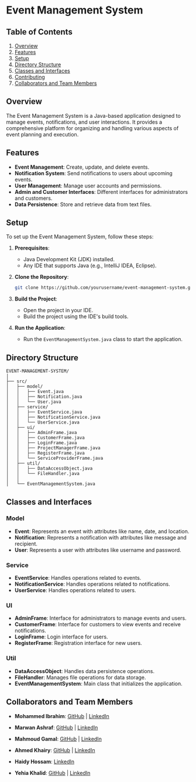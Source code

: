 # Event Management System

## Table of Contents

1. [Overview](#overview)
2. [Features](#features)
3. [Setup](#setup)
4. [Directory Structure](#directory-structure)
5. [Classes and Interfaces](#classes-and-interfaces)
6. [Contributing](#contributing)
7. [Collaborators and Team Members](#collaborators-and-team-members)

## Overview

The Event Management System is a Java-based application designed to manage events, notifications, and user interactions. It provides a comprehensive platform for organizing and handling various aspects of event planning and execution.

## Features

- **Event Management**: Create, update, and delete events.
- **Notification System**: Send notifications to users about upcoming events.
- **User Management**: Manage user accounts and permissions.
- **Admin and Customer Interfaces**: Different interfaces for administrators and customers.
- **Data Persistence**: Store and retrieve data from text files.

## Setup

To set up the Event Management System, follow these steps:

1. **Prerequisites**:
   - Java Development Kit (JDK) installed.
   - Any IDE that supports Java (e.g., IntelliJ IDEA, Eclipse).

2. **Clone the Repository**:
   ```bash
   git clone https://github.com/yourusername/event-management-system.git
   ```

3. **Build the Project**:
   - Open the project in your IDE.
   - Build the project using the IDE's build tools.

4. **Run the Application**:
   - Run the `EventManagementSystem.java` class to start the application.

## Directory Structure

```
EVENT-MANAGEMENT-SYSTEM/
│
├── src/
│   ├── model/
│   │   ├── Event.java
│   │   ├── Notification.java
│   │   └── User.java
│   ├── service/
│   │   ├── EventService.java
│   │   ├── NotificationService.java
│   │   └── UserService.java
│   ├── ui/
│   │   ├── AdminFrame.java
│   │   ├── CustomerFrame.java
│   │   ├── LoginFrame.java
│   │   ├── ProjectManagerFrame.java
│   │   ├── RegisterFrame.java
│   │   └── ServiceProviderFrame.java
│   ├── util/
│   │   ├── DataAccessObject.java
│   │   └── FileHandler.java
│   │
│   └── EventManagementSystem.java
```

## Classes and Interfaces

### Model

- **Event**: Represents an event with attributes like name, date, and location.
- **Notification**: Represents a notification with attributes like message and recipient.
- **User**: Represents a user with attributes like username and password.

### Service

- **EventService**: Handles operations related to events.
- **NotificationService**: Handles operations related to notifications.
- **UserService**: Handles operations related to users.

### UI

- **AdminFrame**: Interface for administrators to manage events and users.
- **CustomerFrame**: Interface for customers to view events and receive notifications.
- **LoginFrame**: Login interface for users.
- **RegisterFrame**: Registration interface for new users.

### Util

- **DataAccessObject**: Handles data persistence operations.
- **FileHandler**: Manages file operations for data storage.
- **EventManagementSystem**: Main class that initializes the application.

## Collaborators and Team Members
- **Mohammed Ibrahim**:  [GitHub](https://github.com/Mohamediibra7im) | [LinkedIn](https://www.linkedin.com/in/mohammed-ibra7im/)

- **Marwan Ashraf**:  [GitHub](https://github.com/marwan149) | [LinkedIn](https://www.linkedin.com/in/marwan-ashref-1b9aba2ab/)

- **Mahmoud Gamal**:  [GitHub](https://github.com/mahmoudmatter12) | [LinkedIn](https://www.linkedin.com/in/mahmoudmatter/)

- **Ahmed Khairy**:  [GitHub](https://github.com/Ahmedkhairy0106) | [LinkedIn](https://www.linkedin.com/in/ahmedkhairy010)

- **Haidy Hossam**: [LinkedIn](https://www.linkedin.com/in/haidyhosam93/)

- **Yehia Khalid**:  [GitHub](https://github.com/lazydiv) | [LinkedIn](https://www.linkedin.com/in/lazy-dev/)


